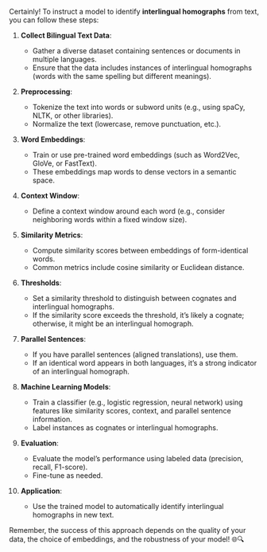 Certainly! To instruct a model to identify **interlingual homographs** from text, you can follow these steps:

1. **Collect Bilingual Text Data**:
    
    - Gather a diverse dataset containing sentences or documents in multiple languages.
    - Ensure that the data includes instances of interlingual homographs (words with the same spelling but different meanings).
2. **Preprocessing**:
    
    - Tokenize the text into words or subword units (e.g., using spaCy, NLTK, or other libraries).
    - Normalize the text (lowercase, remove punctuation, etc.).
3. **Word Embeddings**:
    
    - Train or use pre-trained word embeddings (such as Word2Vec, GloVe, or FastText).
    - These embeddings map words to dense vectors in a semantic space.
4. **Context Window**:
    
    - Define a context window around each word (e.g., consider neighboring words within a fixed window size).
5. **Similarity Metrics**:
    
    - Compute similarity scores between embeddings of form-identical words.
    - Common metrics include cosine similarity or Euclidean distance.
6. **Thresholds**:
    
    - Set a similarity threshold to distinguish between cognates and interlingual homographs.
    - If the similarity score exceeds the threshold, it’s likely a cognate; otherwise, it might be an interlingual homograph.
7. **Parallel Sentences**:
    
    - If you have parallel sentences (aligned translations), use them.
    - If an identical word appears in both languages, it’s a strong indicator of an interlingual homograph.
8. **Machine Learning Models**:
    
    - Train a classifier (e.g., logistic regression, neural network) using features like similarity scores, context, and parallel sentence information.
    - Label instances as cognates or interlingual homographs.
9. **Evaluation**:
    
    - Evaluate the model’s performance using labeled data (precision, recall, F1-score).
    - Fine-tune as needed.
10. **Application**:
    
    - Use the trained model to automatically identify interlingual homographs in new text.

Remember, the success of this approach depends on the quality of your data, the choice of embeddings, and the robustness of your model! 🌐🔍